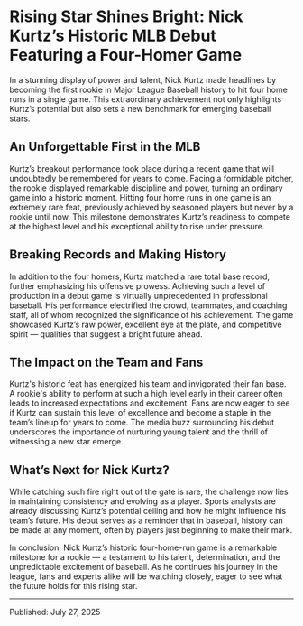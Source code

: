 # Rising Star Shines Bright: Nick Kurtz’s Historic MLB Debut Featuring a Four-Homer Game

In a stunning display of power and talent, Nick Kurtz made headlines by becoming the first rookie in Major League Baseball history to hit four home runs in a single game. This extraordinary achievement not only highlights Kurtz’s potential but also sets a new benchmark for emerging baseball stars.

## An Unforgettable First in the MLB

Kurtz’s breakout performance took place during a recent game that will undoubtedly be remembered for years to come. Facing a formidable pitcher, the rookie displayed remarkable discipline and power, turning an ordinary game into a historic moment. Hitting four home runs in one game is an extremely rare feat, previously achieved by seasoned players but never by a rookie until now. This milestone demonstrates Kurtz’s readiness to compete at the highest level and his exceptional ability to rise under pressure.

## Breaking Records and Making History

In addition to the four homers, Kurtz matched a rare total base record, further emphasizing his offensive prowess. Achieving such a level of production in a debut game is virtually unprecedented in professional baseball. His performance electrified the crowd, teammates, and coaching staff, all of whom recognized the significance of his achievement. The game showcased Kurtz’s raw power, excellent eye at the plate, and competitive spirit — qualities that suggest a bright future ahead.

## The Impact on the Team and Fans

Kurtz's historic feat has energized his team and invigorated their fan base. A rookie's ability to perform at such a high level early in their career often leads to increased expectations and excitement. Fans are now eager to see if Kurtz can sustain this level of excellence and become a staple in the team’s lineup for years to come. The media buzz surrounding his debut underscores the importance of nurturing young talent and the thrill of witnessing a new star emerge.

## What’s Next for Nick Kurtz?

While catching such fire right out of the gate is rare, the challenge now lies in maintaining consistency and evolving as a player. Sports analysts are already discussing Kurtz’s potential ceiling and how he might influence his team’s future. His debut serves as a reminder that in baseball, history can be made at any moment, often by players just beginning to make their mark.

In conclusion, Nick Kurtz’s historic four-home-run game is a remarkable milestone for a rookie — a testament to his talent, determination, and the unpredictable excitement of baseball. As he continues his journey in the league, fans and experts alike will be watching closely, eager to see what the future holds for this rising star.

---

Published: July 27, 2025
